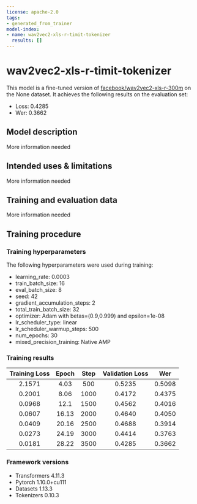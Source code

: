 ```yaml
---
license: apache-2.0
tags:
- generated_from_trainer
model-index:
- name: wav2vec2-xls-r-timit-tokenizer
  results: []
---
```


<!-- This model card has been generated automatically according to the information the Trainer had access to. You
should probably proofread and complete it, then remove this comment. -->

# wav2vec2-xls-r-timit-tokenizer

This model is a fine-tuned version of [facebook/wav2vec2-xls-r-300m](https://huggingface.co/facebook/wav2vec2-xls-r-300m) on the None dataset.
It achieves the following results on the evaluation set:
- Loss: 0.4285
- Wer: 0.3662

## Model description

More information needed

## Intended uses & limitations

More information needed

## Training and evaluation data

More information needed

## Training procedure

### Training hyperparameters

The following hyperparameters were used during training:
- learning_rate: 0.0003
- train_batch_size: 16
- eval_batch_size: 8
- seed: 42
- gradient_accumulation_steps: 2
- total_train_batch_size: 32
- optimizer: Adam with betas=(0.9,0.999) and epsilon=1e-08
- lr_scheduler_type: linear
- lr_scheduler_warmup_steps: 500
- num_epochs: 30
- mixed_precision_training: Native AMP

### Training results

| Training Loss | Epoch | Step | Validation Loss | Wer    |
|:-------------:|:-----:|:----:|:---------------:|:------:|
| 2.1571        | 4.03  | 500  | 0.5235          | 0.5098 |
| 0.2001        | 8.06  | 1000 | 0.4172          | 0.4375 |
| 0.0968        | 12.1  | 1500 | 0.4562          | 0.4016 |
| 0.0607        | 16.13 | 2000 | 0.4640          | 0.4050 |
| 0.0409        | 20.16 | 2500 | 0.4688          | 0.3914 |
| 0.0273        | 24.19 | 3000 | 0.4414          | 0.3763 |
| 0.0181        | 28.22 | 3500 | 0.4285          | 0.3662 |


### Framework versions

- Transformers 4.11.3
- Pytorch 1.10.0+cu111
- Datasets 1.13.3
- Tokenizers 0.10.3
